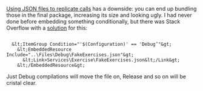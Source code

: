 [Using JSON files to replicate calls](/?i=2018-2-7) has a
downside: you can end up bundling those in the final package, increasing its
size and looking ugly. I had never done before embedding something
conditionally, but there was Stack Overflow with a
[solution](https://stackoverflow.com/questions/14224316/embed-a-resource-conditionally-in-a-csproj)
for this:

~~~~~~~~~~~~~~~~~~~~~~~~~~~~~~~~~~~~~~~~~~~~~~~~~~~~~~~~~~~~~~~~~~~~~~~~~~~~~~~~

  &lt;ItemGroup Condition="'$(Configuration)' == 'Debug’"&gt;
    &lt;EmbeddedResource Include="..\Files\Debug\FakeExercises.json"&gt;
      &lt;Link>Services\Exercise\FakeExercises.json&lt;/Link&gt;
    &lt;/EmbeddedResource&gt;
~~~~~~~~~~~~~~~~~~~~~~~~~~~~~~~~~~~~~~~~~~~~~~~~~~~~~~~~~~~~~~~~~~~~~~~~~~~~~~~~

Just Debug compilations will move the file on, Release and so on will be cristal
clear.
